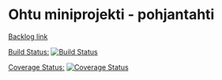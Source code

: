 # Ohtu miniprojekti - pohjantahti

[Backlog link](https://trello.com/b/rTCjQDnG/taskboard)

[Build Status:](https://travis-ci.org/rivorivo/pohjantahti.svg?branch=master) [![Build Status](https://travis-ci.org/rivorivo/pohjantahti.svg?branch=master)](https://travis-ci.org/rivorivo/pohjantahti)

[Coverage Status:](https://coveralls.io/github/rivorivo/pohjantahti?branch=master) [![Coverage Status](https://coveralls.io/repos/github/rivorivo/pohjantahti/badge.svg?branch=master)](https://coveralls.io/github/rivorivo/pohjantahti?branch=master)
